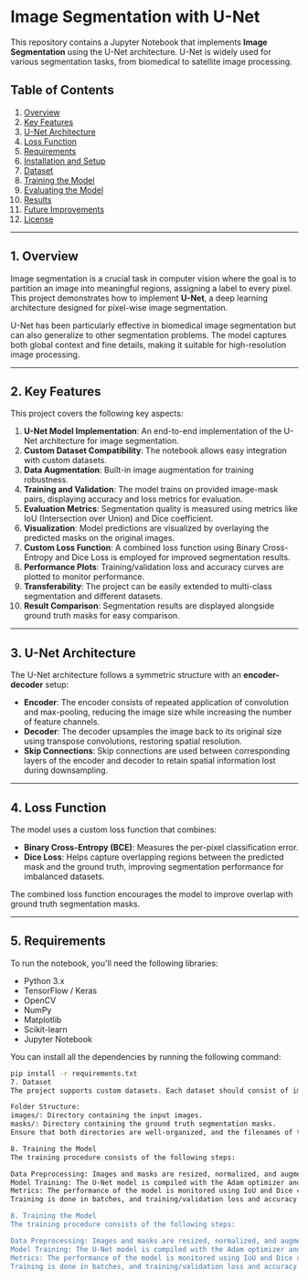 # Image Segmentation with U-Net

This repository contains a Jupyter Notebook that implements **Image Segmentation** using the U-Net architecture. U-Net is widely used for various segmentation tasks, from biomedical to satellite image processing.

## Table of Contents
1. [Overview](#overview)
2. [Key Features](#key-features)
3. [U-Net Architecture](#u-net-architecture)
4. [Loss Function](#loss-function)
5. [Requirements](#requirements)
6. [Installation and Setup](#installation-and-setup)
7. [Dataset](#dataset)
8. [Training the Model](#training-the-model)
9. [Evaluating the Model](#evaluating-the-model)
10. [Results](#results)
11. [Future Improvements](#future-improvements)
12. [License](#license)

---

## 1. Overview

Image segmentation is a crucial task in computer vision where the goal is to partition an image into meaningful regions, assigning a label to every pixel. This project demonstrates how to implement **U-Net**, a deep learning architecture designed for pixel-wise image segmentation.

U-Net has been particularly effective in biomedical image segmentation but can also generalize to other segmentation problems. The model captures both global context and fine details, making it suitable for high-resolution image processing.

---

## 2. Key Features

This project covers the following key aspects:
1. **U-Net Model Implementation**: An end-to-end implementation of the U-Net architecture for image segmentation.
2. **Custom Dataset Compatibility**: The notebook allows easy integration with custom datasets.
3. **Data Augmentation**: Built-in image augmentation for training robustness.
4. **Training and Validation**: The model trains on provided image-mask pairs, displaying accuracy and loss metrics for evaluation.
5. **Evaluation Metrics**: Segmentation quality is measured using metrics like IoU (Intersection over Union) and Dice coefficient.
6. **Visualization**: Model predictions are visualized by overlaying the predicted masks on the original images.
7. **Custom Loss Function**: A combined loss function using Binary Cross-Entropy and Dice Loss is employed for improved segmentation results.
8. **Performance Plots**: Training/validation loss and accuracy curves are plotted to monitor performance.
9. **Transferability**: The project can be easily extended to multi-class segmentation and different datasets.
10. **Result Comparison**: Segmentation results are displayed alongside ground truth masks for easy comparison.

---

## 3. U-Net Architecture

The U-Net architecture follows a symmetric structure with an **encoder-decoder** setup:
- **Encoder**: The encoder consists of repeated application of convolution and max-pooling, reducing the image size while increasing the number of feature channels.
- **Decoder**: The decoder upsamples the image back to its original size using transpose convolutions, restoring spatial resolution.
- **Skip Connections**: Skip connections are used between corresponding layers of the encoder and decoder to retain spatial information lost during downsampling.


---

## 4. Loss Function

The model uses a custom loss function that combines:
- **Binary Cross-Entropy (BCE)**: Measures the per-pixel classification error.
- **Dice Loss**: Helps capture overlapping regions between the predicted mask and the ground truth, improving segmentation performance for imbalanced datasets.

The combined loss function encourages the model to improve overlap with ground truth segmentation masks.

---

## 5. Requirements

To run the notebook, you'll need the following libraries:

- Python 3.x
- TensorFlow / Keras
- OpenCV
- NumPy
- Matplotlib
- Scikit-learn
- Jupyter Notebook

You can install all the dependencies by running the following command:

```bash
pip install -r requirements.txt
7. Dataset
The project supports custom datasets. Each dataset should consist of images and corresponding segmentation masks.

Folder Structure:
images/: Directory containing the input images.
masks/: Directory containing the ground truth segmentation masks.
Ensure that both directories are well-organized, and the filenames of the images correspond to their masks.

8. Training the Model
The training procedure consists of the following steps:

Data Preprocessing: Images and masks are resized, normalized, and augmented. Augmentation includes random rotations, flips, and shifts to make the model more robust.
Model Training: The U-Net model is compiled with the Adam optimizer and trained using the combined loss function (BCE + Dice Loss).
Metrics: The performance of the model is monitored using IoU and Dice coefficient during training.
Training is done in batches, and training/validation loss and accuracy curves are plotted to assess the model's learning process.

8. Training the Model
The training procedure consists of the following steps:

Data Preprocessing: Images and masks are resized, normalized, and augmented. Augmentation includes random rotations, flips, and shifts to make the model more robust.
Model Training: The U-Net model is compiled with the Adam optimizer and trained using the combined loss function (BCE + Dice Loss).
Metrics: The performance of the model is monitored using IoU and Dice coefficient during training.
Training is done in batches, and training/validation loss and accuracy curves are plotted to assess the model's learning process.

